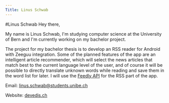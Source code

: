 ```yaml
---
Title: Linus Schwab
---
```

#Linus Schwab
Hey there,

My name is Linus Schwab, I'm studying computer science at the University of Bern and I'm currently working on my bachelor project.

The project for my bachelor thesis is to develop an RSS reader for Android with 
Zeeguu integration. Some of the planned features of the app are an intelligent article recommender, which will select the news articles that match best to the current language level of the user, and of course it will be possible to directly translate unknown words while reading and save them in the word list for later. I will use the [Feedly API](https://developer.feedly.com/) for the RSS part of the app.

Email: <a href="mailto:linus.schwab@students.unibe.ch">linus.schwab@students.unibe.ch</a>


Website: [devedis.ch](https://devedis.ch)
